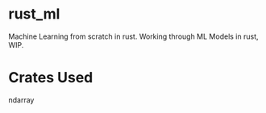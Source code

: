 # rust_ml
Machine Learning from scratch in rust. 
Working through ML Models in rust, WIP.

# Crates Used 
ndarray
